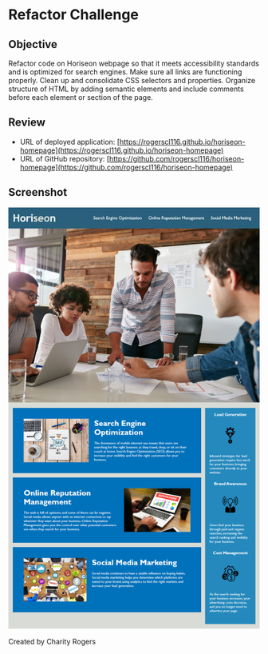 # Refactor Challenge

## Objective

Refactor code on Horiseon webpage so that it meets accessibility standards and is optimized for search engines. Make sure all links are functioning properly. Clean up and consolidate CSS selectors and properties. Organize structure of HTML by adding semantic elements and include comments before each element or section of the page.

## Review

- URL of deployed application: [https://rogerscl116.github.io/horiseon-homepage](https://rogerscl116.github.io/horiseon-homepage)   
- URL of GitHub repository: [https://github.com/rogerscl116/horiseon-homepage](https://github.com/rogerscl116/horiseon-homepage)

## Screenshot

![Horiseon Social Solution Services](./assets/screenshots/horiseon-homepage.png)

Created by Charity Rogers
